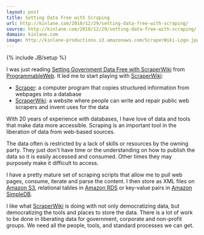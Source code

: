 ```yaml
---
layout: post
title: Setting Data Free with Scraping
url: http://kinlane.com/2010/12/29/setting-data-free-with-scraping/
source: http://kinlane.com/2010/12/29/setting-data-free-with-scraping/
domain: kinlane.com
image: http://kinlane-productions.s3.amazonaws.com/ScraperWiki-Logo.jpg
---
```

{% include JB/setup %}<p><img src="http://kinlane-productions.s3.amazonaws.com/ScraperWiki-Logo.jpg" alt="" align="right" />I was just reading <a href="http://blog.programmableweb.com/2010/12/29/setting-government-data-free-with-scraperwiki/">Setting Government Data Free with ScraperWiki</a> from <a href="http://www.programmableweb.com">ProgrammableWeb</a>.  It led me to start playing with <a href="http://scraperwiki.com/">ScraperWiki</a>:
<ul class="mainlist">
	<li><a href="http://en.wikipedia.org/wiki/Web_scraping" target="_blank">Scraper</a>: a computer program that copies structured information from webpages into a database</li>
	<li><a href="http://scraperwiki.com/about/" target="_blank">ScraperWiki</a>: a website where people can write and repair public web scrapers and invent uses for the data</li>
</ul>
With 20 years of experience with databases, I have love of data and tools that make data more accessible.  Scraping is an important tool in the liberation of data from web-based sources.<p></p>
The data often is restricted by a lack of skills or resources by the owning party.  They just don't have time or the understanding on how to publish the data so it is easily accessed and consumed. Other times they may purposely make it difficult to access.<p></p>
I have a pretty mature set of scraping scripts that allow me to pull web pages, consume, iterate and parse the content.  I then store as XML files on <a href="http://www.kinlane.com/category/amazon/amazon-s3/">Amazon S3</a>, relational tables in <a href="http://www.kinlane.com/category/amazon/amazon-relational-database/">Amazon RDS</a> or key-value pairs in <a href="http://www.kinlane.com/category/amazon/amazon-simple-database/">Amazon SimpleDB</a>.<p></p>
I like what <a href="http://scraperwiki.com/">ScraperWiki</a> is doing with not only democratizing data, but democratizing the tools and places to store the data.  There is a lot of work to be done in liberating data for government, corporate and non-profit groups. We need all the people, tools, and standard processes we can get.</p>
